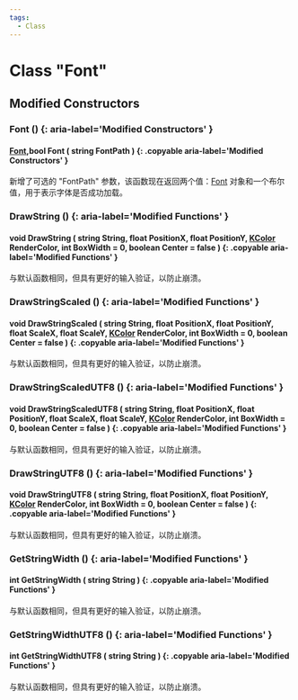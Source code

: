 ```yaml
---
tags:
  - Class
---
```

# Class "Font"

## Modified Constructors

### Font () {: aria-label='Modified Constructors' }
#### [Font](Font.md),bool Font ( string FontPath ) {: .copyable aria-label='Modified Constructors' }
新增了可选的 "FontPath" 参数，该函数现在返回两个值：[Font](Font.md) 对象和一个布尔值，用于表示字体是否成功加载。

### DrawString () {: aria-label='Modified Functions' }
#### void DrawString ( string String, float PositionX, float PositionY, [KColor](https://wofsauge.github.io/IsaacDocs/rep/KColor.html) RenderColor, int BoxWidth = 0, boolean Center = false ) {: .copyable aria-label='Modified Functions' }
与默认函数相同，但具有更好的输入验证，以防止崩溃。

### DrawStringScaled () {: aria-label='Modified Functions' }
#### void DrawStringScaled ( string String, float PositionX, float PositionY, float ScaleX, float ScaleY, [KColor](https://wofsauge.github.io/IsaacDocs/rep/KColor.html) RenderColor, int BoxWidth = 0, boolean Center = false ) {: .copyable aria-label='Modified Functions' }
与默认函数相同，但具有更好的输入验证，以防止崩溃。

### DrawStringScaledUTF8 () {: aria-label='Modified Functions' }
#### void DrawStringScaledUTF8 ( string String, float PositionX, float PositionY, float ScaleX, float ScaleY, [KColor](https://wofsauge.github.io/IsaacDocs/rep/KColor.html) RenderColor, int BoxWidth = 0, boolean Center = false ) {: .copyable aria-label='Modified Functions' }
与默认函数相同，但具有更好的输入验证，以防止崩溃。

### DrawStringUTF8 () {: aria-label='Modified Functions' }
#### void DrawStringUTF8 ( string String, float PositionX, float PositionY, [KColor](https://wofsauge.github.io/IsaacDocs/rep/KColor.html) RenderColor, int BoxWidth = 0, boolean Center = false ) {: .copyable aria-label='Modified Functions' }
与默认函数相同，但具有更好的输入验证，以防止崩溃。

### GetStringWidth () {: aria-label='Modified Functions' }
#### int GetStringWidth ( string String ) {: .copyable aria-label='Modified Functions' }
与默认函数相同，但具有更好的输入验证，以防止崩溃。

### GetStringWidthUTF8 () {: aria-label='Modified Functions' }
#### int GetStringWidthUTF8 ( string String ) {: .copyable aria-label='Modified Functions' }
与默认函数相同，但具有更好的输入验证，以防止崩溃。